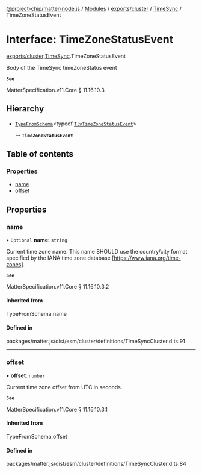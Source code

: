 [@project-chip/matter-node.js](../README.md) / [Modules](../modules.md) / [exports/cluster](../modules/exports_cluster.md) / [TimeSync](../modules/exports_cluster.TimeSync.md) / TimeZoneStatusEvent

# Interface: TimeZoneStatusEvent

[exports/cluster](../modules/exports_cluster.md).[TimeSync](../modules/exports_cluster.TimeSync.md).TimeZoneStatusEvent

Body of the TimeSync timeZoneStatus event

**`See`**

MatterSpecification.v11.Core § 11.16.10.3

## Hierarchy

- [`TypeFromSchema`](../modules/exports_tlv.md#typefromschema)\<typeof [`TlvTimeZoneStatusEvent`](../modules/exports_cluster.TimeSync.md#tlvtimezonestatusevent)\>

  ↳ **`TimeZoneStatusEvent`**

## Table of contents

### Properties

- [name](exports_cluster.TimeSync.TimeZoneStatusEvent.md#name)
- [offset](exports_cluster.TimeSync.TimeZoneStatusEvent.md#offset)

## Properties

### name

• `Optional` **name**: `string`

Current time zone name. This name SHOULD use the country/city format specified by the IANA time zone
database [https://www.iana.org/time-zones].

**`See`**

MatterSpecification.v11.Core § 11.16.10.3.2

#### Inherited from

TypeFromSchema.name

#### Defined in

packages/matter.js/dist/esm/cluster/definitions/TimeSyncCluster.d.ts:91

___

### offset

• **offset**: `number`

Current time zone offset from UTC in seconds.

**`See`**

MatterSpecification.v11.Core § 11.16.10.3.1

#### Inherited from

TypeFromSchema.offset

#### Defined in

packages/matter.js/dist/esm/cluster/definitions/TimeSyncCluster.d.ts:84

